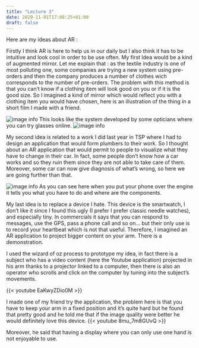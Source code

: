 ```yaml
---
title: "Lecture 3"
date: 2020-11-01T17:08:25+01:00
draft: false
---
```

Here are my ideas about AR : 

Firstly I think AR is here to help us in our daily but I also think it has to be intuitive and look cool in order to be use often.
My first Idea would be a kind of augmented mirror. Let me explain that : as the textile industry is one of most polluting one, some companies are trying a new system using pre-orders and then the company produces a number of clothes wich corresponds to the number of pre-orders. The problem with this method is that you can’t know if a clothing item will look good on you or if it is the good size.
So I imagined a kind of mirror which would reflect you with a clothing item you would have chosen, here is an illustration of the thing in a short film I made with a friend.

![image info](/Lecture3-1.PNG)
This looks like the system developed by some opticians where you can try glasses online.
![image info](/Capture64.png)

My second idea is related to a work I did last year in TSP where I had to design an application that would form plumbers to their work. So I thought about an AR application that would permit to people to visualize what they have to change in their car.
In fact, some people don’t know how a car works and so they ruin them since they are not able to take care of them. Moreover, some car can now give diagnosis of what’s wrong, so here we are going further than that.

![image info](/Lecture3-2.jpg)
As you can see here when you put your phone over the engine it tells you what you have to do and where are the components.

My last idea is to replace a device I hate. This device is the smartwatch, I don’t like it since I found this ugly (I prefer I prefer classic needle watches), and especially tiny. In commercials it says that you can respond to messages, use the GPS, pass a phone call and so on… but their only use is to record your heartbeat which is not that useful.
Therefore, I imagined an AR application to project bigger content on your arm. There is a demonstration.

I used the wizard of oz process to prototype my idea, in fact there is a subject who has a video content (here the Youtube application) projected in his arm thanks to a projector linked to a computer, then there is also an operator who scrolls and click on the computer by tuning into the subject’s movements.

{{< youtube EaKwyZDio0M >}}


I made one of my friend try the application, the problem here is that you have to keep your arm in a fixed position and it’s quite hard but he found that pretty good and he told me that if the image quality were better he would definitely love this device.
{{< youtube 8mu_7m8GUvQ >}}

Moreover, he said that having a display where you can only use one hand is not enjoyable to use.